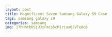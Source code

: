 ```yaml
---
layout: post
title: Magnificent Seven Samsung Galaxy S9 Case
tags: samsung galaxy s9
categories: samsung
img: 17hHhtbUSjUJxFmcp5cM1riax0JVTeUcB
---
```

